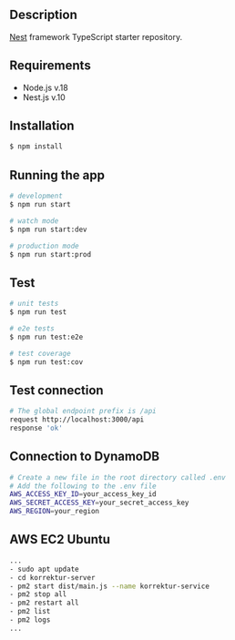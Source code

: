 
## Description

[Nest](https://github.com/nestjs/nest) framework TypeScript starter repository.
## Requirements
- Node.js v.18
- Nest.js v.10


## Installation

```bash
$ npm install
```

## Running the app

```bash
# development
$ npm run start

# watch mode
$ npm run start:dev

# production mode
$ npm run start:prod
```

## Test

```bash
# unit tests
$ npm run test

# e2e tests
$ npm run test:e2e

# test coverage
$ npm run test:cov
```
## Test connection

```bash
# The global endpoint prefix is /api 
request http://localhost:3000/api
response 'ok'
```

## Connection to DynamoDB
```bash
# Create a new file in the root directory called .env
# Add the following to the .env file
AWS_ACCESS_KEY_ID=your_access_key_id
AWS_SECRET_ACCESS_KEY=your_secret_access_key
AWS_REGION=your_region
``` 


## AWS EC2 Ubuntu
```bash
...
- sudo apt update
- cd korrektur-server
- pm2 start dist/main.js --name korrektur-service
- pm2 stop all
- pm2 restart all
- pm2 list
- pm2 logs
...
```

